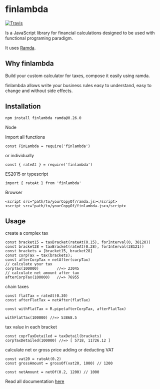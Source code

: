 finlambda
===

[![Travis](https://travis-ci.org/eboukamza/finlambda.svg?branch=master)](https://travis-ci.org/eboukamza/finlambda)

Is a JavaScript library for financial calculations designed to be used with functional programing paradigm.

It uses [Ramda](https://ramdajs.com/).


Why finlambda
---

Build your custom calculator for taxes, compose it easily using ramda.

finlambda allows write your business rules easy to understand, easy to change and without side effects.

Installation
---

    npm install finlambda ramda@0.26.0

Node

Import all functions

    const FinLambda = require('finlambda')

or individually

    const { rateAt } = require('finlambda')

ES2015 or typescript

    import { rateAt } from 'finlambda'

Browser

    <script src="path/to/yourCopyOf/ramda.js></script>
    <script src="path/to/yourCopyOf/finlambda.js></script>

Usage
---

  create a complex tax

    const bracket15 = taxBracket(rateAt(0.15), forInterval(0, 38120))
    const bracket28 = taxBracket(rateAt(0.28), forInterval(38121))
    const brackets = [bracket15, bracket28]
    const corpTax = tax(brackets);
    const afterCorpTax = netAfter(corpTax)
    // calculate your tax
    corpTax(100000)        //=> 23045
    // calculate net amount after tax
    afterCorpTax(100000)   //=> 76955

  chain taxes

    const flatTax = rateAt(0.30)
    const afterFlatTax = netAfter(flatTax)

    const withFlatTax = R.pipe(afterCorpTax, afterFlatTax)

    withFlatTax(100000) //=> 53868.5

  tax value in each bracket

    const coprTaxDetailed = taxDetail(brackets)
    corpTaxDetailed(100000) //=> [ 5718, 11726.12 ]

  calculate net or gross price adding or deducting VAT

    const vat20 = rateAt(0.2)
    const grossAmount = grossOf(vat20, 1000) // 1200

    const netAmount = netOf(0.2, 1200) // 1000


Read all documentation [here](https://eboukamza.github.io/finlambda-docs/)
